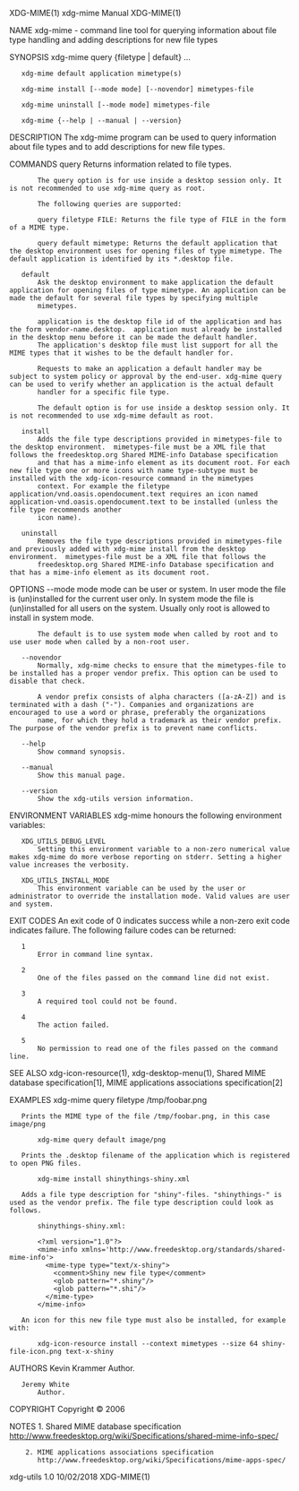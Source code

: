 XDG-MIME(1)                                                                                    xdg-mime Manual                                                                                    XDG-MIME(1)

NAME
       xdg-mime - command line tool for querying information about file type handling and adding descriptions for new file types

SYNOPSIS
       xdg-mime query {filetype | default} ...

       xdg-mime default application mimetype(s)

       xdg-mime install [--mode mode] [--novendor] mimetypes-file

       xdg-mime uninstall [--mode mode] mimetypes-file

       xdg-mime {--help | --manual | --version}

DESCRIPTION
       The xdg-mime program can be used to query information about file types and to add descriptions for new file types.

COMMANDS
       query
           Returns information related to file types.

           The query option is for use inside a desktop session only. It is not recommended to use xdg-mime query as root.

           The following queries are supported:

           query filetype FILE: Returns the file type of FILE in the form of a MIME type.

           query default mimetype: Returns the default application that the desktop environment uses for opening files of type mimetype. The default application is identified by its *.desktop file.

       default
           Ask the desktop environment to make application the default application for opening files of type mimetype. An application can be made the default for several file types by specifying multiple
           mimetypes.

           application is the desktop file id of the application and has the form vendor-name.desktop.  application must already be installed in the desktop menu before it can be made the default handler.
           The application's desktop file must list support for all the MIME types that it wishes to be the default handler for.

           Requests to make an application a default handler may be subject to system policy or approval by the end-user. xdg-mime query can be used to verify whether an application is the actual default
           handler for a specific file type.

           The default option is for use inside a desktop session only. It is not recommended to use xdg-mime default as root.

       install
           Adds the file type descriptions provided in mimetypes-file to the desktop environment.  mimetypes-file must be a XML file that follows the freedesktop.org Shared MIME-info Database specification
           and that has a mime-info element as its document root. For each new file type one or more icons with name type-subtype must be installed with the xdg-icon-resource command in the mimetypes
           context. For example the filetype application/vnd.oasis.opendocument.text requires an icon named application-vnd.oasis.opendocument.text to be installed (unless the file type recommends another
           icon name).

       uninstall
           Removes the file type descriptions provided in mimetypes-file and previously added with xdg-mime install from the desktop environment.  mimetypes-file must be a XML file that follows the
           freedesktop.org Shared MIME-info Database specification and that has a mime-info element as its document root.

OPTIONS
       --mode mode
           mode can be user or system. In user mode the file is (un)installed for the current user only. In system mode the file is (un)installed for all users on the system. Usually only root is allowed
           to install in system mode.

           The default is to use system mode when called by root and to use user mode when called by a non-root user.

       --novendor
           Normally, xdg-mime checks to ensure that the mimetypes-file to be installed has a proper vendor prefix. This option can be used to disable that check.

           A vendor prefix consists of alpha characters ([a-zA-Z]) and is terminated with a dash ("-"). Companies and organizations are encouraged to use a word or phrase, preferably the organizations
           name, for which they hold a trademark as their vendor prefix. The purpose of the vendor prefix is to prevent name conflicts.

       --help
           Show command synopsis.

       --manual
           Show this manual page.

       --version
           Show the xdg-utils version information.

ENVIRONMENT VARIABLES
       xdg-mime honours the following environment variables:

       XDG_UTILS_DEBUG_LEVEL
           Setting this environment variable to a non-zero numerical value makes xdg-mime do more verbose reporting on stderr. Setting a higher value increases the verbosity.

       XDG_UTILS_INSTALL_MODE
           This environment variable can be used by the user or administrator to override the installation mode. Valid values are user and system.

EXIT CODES
       An exit code of 0 indicates success while a non-zero exit code indicates failure. The following failure codes can be returned:

       1
           Error in command line syntax.

       2
           One of the files passed on the command line did not exist.

       3
           A required tool could not be found.

       4
           The action failed.

       5
           No permission to read one of the files passed on the command line.

SEE ALSO
       xdg-icon-resource(1), xdg-desktop-menu(1), Shared MIME database specification[1], MIME applications associations specification[2]

EXAMPLES
           xdg-mime query filetype /tmp/foobar.png

       Prints the MIME type of the file /tmp/foobar.png, in this case image/png

           xdg-mime query default image/png

       Prints the .desktop filename of the application which is registered to open PNG files.

           xdg-mime install shinythings-shiny.xml

       Adds a file type description for "shiny"-files. "shinythings-" is used as the vendor prefix. The file type description could look as follows.

           shinythings-shiny.xml:

           <?xml version="1.0"?>
           <mime-info xmlns='http://www.freedesktop.org/standards/shared-mime-info'>
             <mime-type type="text/x-shiny">
               <comment>Shiny new file type</comment>
               <glob pattern="*.shiny"/>
               <glob pattern="*.shi"/>
             </mime-type>
           </mime-info>

       An icon for this new file type must also be installed, for example with:

           xdg-icon-resource install --context mimetypes --size 64 shiny-file-icon.png text-x-shiny

AUTHORS
       Kevin Krammer
           Author.

       Jeremy White
           Author.

COPYRIGHT
       Copyright © 2006

NOTES
        1. Shared MIME database specification
           http://www.freedesktop.org/wiki/Specifications/shared-mime-info-spec/

        2. MIME applications associations specification
           http://www.freedesktop.org/wiki/Specifications/mime-apps-spec/

xdg-utils 1.0                                                                                     10/02/2018                                                                                      XDG-MIME(1)

